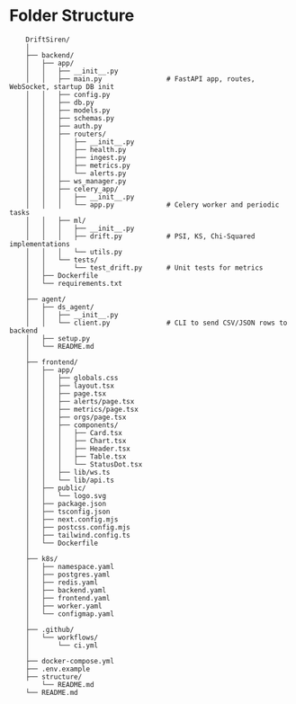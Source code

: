 # Folder Structure

        DriftSiren/
        │
        ├── backend/
        │   ├── app/
        │   │   ├── __init__.py
        │   │   ├── main.py                # FastAPI app, routes, WebSocket, startup DB init
        │   │   ├── config.py
        │   │   ├── db.py
        │   │   ├── models.py
        │   │   ├── schemas.py
        │   │   ├── auth.py
        │   │   ├── routers/
        │   │   │   ├── __init__.py
        │   │   │   ├── health.py
        │   │   │   ├── ingest.py
        │   │   │   ├── metrics.py
        │   │   │   └── alerts.py
        │   │   ├── ws_manager.py
        │   │   ├── celery_app/
        │   │   │   ├── __init__.py
        │   │   │   └── app.py             # Celery worker and periodic tasks
        │   │   ├── ml/
        │   │   │   ├── __init__.py
        │   │   │   ├── drift.py           # PSI, KS, Chi-Squared implementations
        │   │   │   └── utils.py
        │   │   └── tests/
        │   │       └── test_drift.py      # Unit tests for metrics
        │   ├── Dockerfile
        │   └── requirements.txt
        │
        ├── agent/
        │   ├── ds_agent/
        │   │   ├── __init__.py
        │   │   └── client.py              # CLI to send CSV/JSON rows to backend
        │   ├── setup.py
        │   └── README.md
        │
        ├── frontend/
        │   ├── app/
        │   │   ├── globals.css
        │   │   ├── layout.tsx
        │   │   ├── page.tsx
        │   │   ├── alerts/page.tsx
        │   │   ├── metrics/page.tsx
        │   │   ├── orgs/page.tsx
        │   │   ├── components/
        │   │   │   ├── Card.tsx
        │   │   │   ├── Chart.tsx
        │   │   │   ├── Header.tsx
        │   │   │   ├── Table.tsx
        │   │   │   └── StatusDot.tsx
        │   │   ├── lib/ws.ts
        │   │   └── lib/api.ts
        │   ├── public/
        │   │   └── logo.svg
        │   ├── package.json
        │   ├── tsconfig.json
        │   ├── next.config.mjs
        │   ├── postcss.config.mjs
        │   ├── tailwind.config.ts
        │   └── Dockerfile
        │
        ├── k8s/
        │   ├── namespace.yaml
        │   ├── postgres.yaml
        │   ├── redis.yaml
        │   ├── backend.yaml
        │   ├── frontend.yaml
        │   ├── worker.yaml
        │   └── configmap.yaml
        │
        ├── .github/
        │   └── workflows/
        │       └── ci.yml
        │
        ├── docker-compose.yml
        ├── .env.example
        ├── structure/
            └── README.md
        └── README.md
